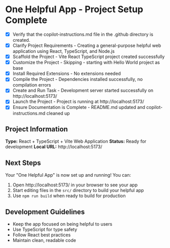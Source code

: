 <!-- Use this file to provide workspace-specific custom instructions to Copilot. For more details, visit https://code.visualstudio.com/docs/copilot/copilot-customization#_use-a-githubcopilotinstructionsmd-file -->

# One Helpful App - Project Setup Complete

- [x] Verify that the copilot-instructions.md file in the .github directory is created.
- [x] Clarify Project Requirements - Creating a general-purpose helpful web application using React, TypeScript, and Node.js
- [x] Scaffold the Project - Vite React TypeScript project created successfully
- [x] Customize the Project - Skipping - starting with Hello World project as base
- [x] Install Required Extensions - No extensions needed
- [x] Compile the Project - Dependencies installed successfully, no compilation errors
- [x] Create and Run Task - Development server started successfully on http://localhost:5173/
- [x] Launch the Project - Project is running at http://localhost:5173/
- [x] Ensure Documentation is Complete - README.md updated and copilot-instructions.md cleaned up

## Project Information

**Type:** React + TypeScript + Vite Web Application
**Status:** Ready for development
**Local URL:** http://localhost:5173/

## Next Steps

Your "One Helpful App" is now set up and running! You can:

1. Open http://localhost:5173/ in your browser to see your app
2. Start editing files in the `src/` directory to build your helpful app
3. Use `npm run build` when ready to build for production

## Development Guidelines

- Keep the app focused on being helpful to users
- Use TypeScript for type safety
- Follow React best practices
- Maintain clean, readable code

<!--
## Execution Guidelines
PROGRESS TRACKING:
- If any tools are available to manage the above todo list, use it to track progress through this checklist.
- After completing each step, mark it complete and add a summary.
- Read current todo list status before starting each new step.

COMMUNICATION RULES:
- Avoid verbose explanations or printing full command outputs.
- If a step is skipped, state that briefly (e.g. "No extensions needed").
- Do not explain project structure unless asked.
- Keep explanations concise and focused.

DEVELOPMENT RULES:
- Use '.' as the working directory unless user specifies otherwise.
- Avoid adding media or external links unless explicitly requested.
- Use placeholders only with a note that they should be replaced.
- Use VS Code API tool only for VS Code extension projects.
- Once the project is created, it is already opened in Visual Studio Code—do not suggest commands to open this project in Visual Studio again.
- If the project setup information has additional rules, follow them strictly.

FOLDER CREATION RULES:
- Always use the current directory as the project root.
- If you are running any terminal commands, use the '.' argument to ensure that the current working directory is used ALWAYS.
- Do not create a new folder unless the user explicitly requests it besides a .vscode folder for a tasks.json file.
- If any of the scaffolding commands mention that the folder name is not correct, let the user know to create a new folder with the correct name and then reopen it again in vscode.

EXTENSION INSTALLATION RULES:
- Only install extension specified by the get_project_setup_info tool. DO NOT INSTALL any other extensions.

PROJECT CONTENT RULES:
- If the user has not specified project details, assume they want a "Hello World" project as a starting point.
- Avoid adding links of any type (URLs, files, folders, etc.) or integrations that are not explicitly required.
- Avoid generating images, videos, or any other media files unless explicitly requested.
- If you need to use any media assets as placeholders, let the user know that these are placeholders and should be replaced with the actual assets later.
- Ensure all generated components serve a clear purpose within the user's requested workflow.
- If a feature is assumed but not confirmed, prompt the user for clarification before including it.
- If you are working on a VS Code extension, use the VS Code API tool with a query to find relevant VS Code API references and samples related to that query.

TASK COMPLETION RULES:
- Your task is complete when:
  - Project is successfully scaffolded and compiled without errors
  - copilot-instructions.md file in the .github directory exists in the project
  - README.md file exists and is up to date
  - User is provided with clear instructions to debug/launch the project

Before starting a new task in the above plan, update progress in the plan.
-->
